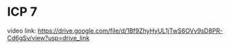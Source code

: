 ﻿# ICP 7
 
 
video link: https://drive.google.com/file/d/1Bf9ZhyHyUL1jTwS6OVv9sD8PR-Cd6gSv/view?usp=drive_link

